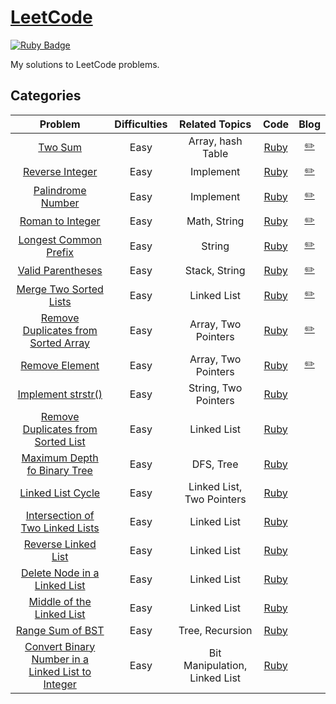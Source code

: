 # [LeetCode](https://leetcode.com/) 
[![Ruby Badge](https://img.shields.io/badge/Ruby-2.7.0-red)](#)

My solutions to LeetCode problems.

## Categories
| Problem | Difficulties | Related Topics | Code | Blog |
|:-------:|:------------:|:--------------:|:----:|:-----------:|
| [Two Sum][1] | Easy    | Array, hash Table | [Ruby](./easy/two_sum.rb) | [:pencil2:][1-blog]
| [Reverse Integer][7] | Easy    | Implement | [Ruby](./easy/reverse-integer.rb) | [:pencil2:][7-blog]
| [Palindrome Number][9] | Easy    | Implement | [Ruby](./easy/palindrome_number.rb) | [:pencil2:][9-blog]
| [Roman to Integer][13] | Easy    | Math, String | [Ruby](./easy/roman-to-integer.rb) |[:pencil2:][13-blog]
| [Longest Common Prefix][14] | Easy    | String | [Ruby](./easy/longest-common-prefix.rb) |[:pencil2:][14-blog]|
| [Valid Parentheses][20] | Easy    | Stack, String | [Ruby](./easy/valid-parentheses.rb) |[:pencil2:][20-blog]|
| [Merge Two Sorted Lists][21] | Easy    | Linked List | [Ruby](./easy/merge-two-sorted-lists.rb) |[:pencil2:][21-blog] |
| [Remove Duplicates from Sorted Array][26] | Easy    | Array, Two Pointers | [Ruby](./easy/remove-duplicates-from-sorted-array.rb) |[:pencil2:][26-blog]|
| [Remove Element][27] | Easy    | Array, Two Pointers | [Ruby](./easy/remove-element.rb) |[:pencil2:][27-blog]|
| [Implement strstr()][28] | Easy    | String, Two Pointers | [Ruby](./easy/implement-strstr.rb) ||
| [Remove Duplicates from Sorted List][83] | Easy    | Linked List | [Ruby](./easy/remove-duplicates-from-sorted-list.rb) ||
| [Maximum Depth fo Binary Tree][104] | Easy    | DFS, Tree | [Ruby](./easy/maximum-depth-of-binary-tree.rb) ||
| [Linked List Cycle][141] | Easy    | Linked List, Two Pointers | [Ruby](./easy/linked-list-cycle.rb) ||
| [Intersection of Two Linked Lists][160] | Easy    | Linked List | [Ruby](./easy/intersection-of-two-linked-lists.rb) ||
| [Reverse Linked List][206] | Easy    | Linked List | [Ruby](./easy/reverse-linked-list.rb) ||
| [Delete Node in a Linked List][237] | Easy    | Linked List | [Ruby](./easy/delete-node-in-a-linked-list.rb) ||
| [Middle of the Linked List][876] | Easy    | Linked List | [Ruby](./easy/middle-of-the-linked-list.rb) ||
| [Range Sum of BST][938] | Easy    | Tree, Recursion | [Ruby](./easy/range-sum-of-bst.rb) ||
| [Convert Binary Number in a Linked List to Integer][1290] | Easy    | Bit Manipulation, Linked List | [Ruby](./easy/convert-binary-number-in-a-linked-list-to-integer.rb) ||

[1]: https://leetcode.com/problems/two-sum/
[7]: https://leetcode.com/problems/reverse-integer/
[9]: https://leetcode.com/problems/palindrome_number/
[13]: https://leetcode.com/problems/roman-to-integer/
[14]: https://leetcode.com/problems/longest-common-prefix/
[20]: https://leetcode.com/problems/valid-parentheses/
[21]: https://leetcode.com/problems/merge-two-sorted-list/
[26]: https://leetcode.com/problems/remove-duplicates-from-two-sorted-array/
[27]: https://leetcode.com/problems/remove-element/
[28]: https://leetcode.com/problems/implement-strstr/
[83]: https://leetcode.com/problems/remove-duplicates-from-sorted-list/
[104]: https://leetcode.com/problems/maximum-depth-of-binary-tree/
[141]: https://leetcode.com/problems/linked-list-cycle/
[160]: https://leetcode.com/problems/intersection-of-two-linked-lists/
[206]: https://leetcode.com/problems/reverse-linked-list/
[237]: https://leetcode.com/problems/delete-node-in-a-linked-list/
[876]: https://leetcode.com/problems/middle-of-the-linked-list/
[938]: https://leetcode.com/problems/range-sum-of-bst/
[1290]: https://leetcode.com/problems/convert-binary-number-in-a-linked-list-to-integer/

[1-blog]: https://www.jioneeu.com/en-leetcode-1-two-sum
[7-blog]: https://www.jioneeu.com/en-leetcode-7-reverse-integer
[9-blog]: https://www.jioneeu.com/en-leetcode-9-palindrome-number
[13-blog]: https://www.jioneeu.com/en-leetcode-13-roman-to-integer
[14-blog]: https://www.jioneeu.com/en-leetcode-14-longest-common-prefix
[20-blog]: https://www.jioneeu.com/en-leetcode-20-valid-parentheses
[21-blog]: https://www.jioneeu.com/en-leetcode-21-merge-two-sorted-lists
[26-blog]: https://www.jioneeu.com/en-leetcode-26-remove-duplicates-from-sorted-array
[27-blog]: https://www.jioneeu.com/ja-leetcode-27-remove-element
